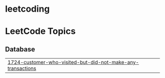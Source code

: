 # leetcoding

<!---LeetCode Topics Start-->
# LeetCode Topics
## Database
|  |
| ------- |
| [1724-customer-who-visited-but-did-not-make-any-transactions](https://github.com/Farsan-k/leetcoding/tree/master/1724-customer-who-visited-but-did-not-make-any-transactions) |
<!---LeetCode Topics End-->